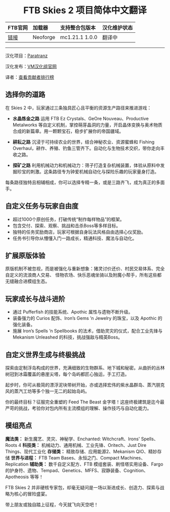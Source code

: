 <div align="center"> 
   <h1>FTB Skies 2 项目简体中文翻译</h1>
</div>

| FTB官网                                                         | 加载器   | 支持整合包版本 | 汉化维护状态 |
| :-------------------------------------------------------------- | :------- | :------------- | :----------- |
| [链接](https://www.feed-the-beast.com/modpacks/129-ftb-skies-2) | Neoforge | mc1.21.1 1.0.0 | 翻译中       |

---

汉化项目：[Paratranz](https://paratranz.cn/projects/15051)

汉化发布：[VM汉化组官网](https://vmct-cn.top/modpacks/skies-2)

译者：[查看贡献者排行榜](https://paratranz.cn/projects/15051/leaderboard)

## 选择你的道路

在 Skies 2 中，玩家通过三条独具匠心且平衡的资源生产路径来推进游戏：

- **水晶炼金之路**
  运用 FTB Ez Crystals、GeOre Nouveau、Productive Metalworks 等自定义机制，掌控萌芽晶洞的力量，开启晶体变换与奥术物质合成的新篇章。用一颗颗宝石，稳步扩展你的帝国疆域。

- **耕耘之路**
  沉浸于可持续农业的世界，结合神秘农业、资源蜜蜂和 Fishing Overhaul，耕作、养殖、钓鱼三管齐下。自动化与生物技术交织，带你走向丰收之路。

- **探矿之路**
  利用机械动力和机械动力：筛子打造复杂机械装置，体验从原料中发掘珍宝的刺激。这条路径专为钟爱机械自动化与探险乐趣的玩家量身打造。

每条路径独特且相辅相成，你可以选择专精一条，或是三路齐飞，成为真正的多面手。

## 自定义任务与玩家自由度

- 超过1000个原创任务，打破传统“制作每样物品”的框架。
- 包含交付、探索、观察、挑战和击杀Boss等多样目标。
- 独特的任务奖励商店，玩家可根据自身玩法风格自由选择心仪奖励。
- 任务书引导你从懵懂入门一路成长，精通科技、魔法与自动化。

## 扩展原版体验

原版机制不被忽视，而是被强化与重新想象：猪灵讨价还价、村民交易体系、完全自定义的流浪商人交易、
怪物农场、快乐恶魂坐骑以及附魔小帮手，所有这些都无缝融合进模组生态。

## 玩家成长与战斗进阶

- 通过 Pufferfish 的技能系统、Apothic 属性与遗物不断升级。
- 装备强力的 Curios 配饰、Iron’s Gems ’n Jewelry 的珠宝，以及 Apothic 的强化装备。
- 施展 Iron’s Spells ’n Spellbooks 的法术，借助灵灾的仪式，配合工业先锋与 Mekanism Unleashed 的科技，挑战强敌与精英Boss。

## 自定义世界生成与终极挑战

探索由定制浮岛构成的世界，充满细致的生物群系、地下城和秘密。从曲折的丛林树冠到冰霜覆盖的悬崖尖塔，每个岛屿都匠心独运，手工打造。

起步时，你可从极简的漂浮泥块带树开始，亦或选择宏伟的紫水晶群岛、蒸汽朋克风的蒸汽工坊等多个独一无二的起始岛屿。

你的最终目标？征服完全重塑的 Feed The Beast 金字塔！这座终极建筑是迄今最严苛的挑战，考验你对包内所有主流模组的理解、操作技巧与自动化能力。

## 模组亮点

**魔法类：** 新生魔艺、灵灾、神秘学、Enchanted: Witchcraft、Irons' Spells、Roots 4
**科技类：** 机械动力、通用机械、工业先锋、Oritech、Just Dire Things、现代工业化
**存储类：** 精致存储、应用能源2、Mekanism QIO、精妙存储
**世界与进程：** FTB Team Bases、永恒之门、Compact Machines、Replication
**辅助类：** 数千自定义配方、FTB 模组套装、刷怪塔实用设备、Fargo的护身符、遗物、Tempad、Genetics、MFFS、寂静装备、Cognition、Apotheosis 等等！

FTB Skies 2 并非硬核专家包，却毫无疑问是一场以渐进成长、创造力、探索与战略为核心的冒险盛宴。

带上朋友或独自踏上征程，今天就飞向天空吧！
